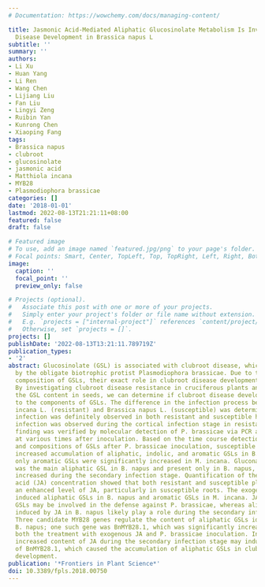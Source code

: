 ```yaml
---
# Documentation: https://wowchemy.com/docs/managing-content/

title: Jasmonic Acid-Mediated Aliphatic Glucosinolate Metabolism Is Involved in Clubroot
  Disease Development in Brassica napus L
subtitle: ''
summary: ''
authors:
- Li Xu
- Huan Yang
- Li Ren
- Wang Chen
- Lijiang Liu
- Fan Liu
- Lingyi Zeng
- Ruibin Yan
- Kunrong Chen
- Xiaoping Fang
tags:
- Brassica napus
- clubroot
- glucosinolate
- jasmonic acid
- Matthiola incana
- MYB28
- Plasmodiophora brassicae
categories: []
date: '2018-01-01'
lastmod: 2022-08-13T21:21:11+08:00
featured: false
draft: false

# Featured image
# To use, add an image named `featured.jpg/png` to your page's folder.
# Focal points: Smart, Center, TopLeft, Top, TopRight, Left, Right, BottomLeft, Bottom, BottomRight.
image:
  caption: ''
  focal_point: ''
  preview_only: false

# Projects (optional).
#   Associate this post with one or more of your projects.
#   Simply enter your project's folder or file name without extension.
#   E.g. `projects = ["internal-project"]` references `content/project/deep-learning/index.md`.
#   Otherwise, set `projects = []`.
projects: []
publishDate: '2022-08-13T13:21:11.789719Z'
publication_types:
- '2'
abstract: Glucosinolate (GSL) is associated with clubroot disease, which is caused
  by the obligate biotrophic protist Plasmodiophora brassicae. Due to the complicated
  composition of GSLs, their exact role in clubroot disease development remains unclear.
  By investigating clubroot disease resistance in cruciferous plants and characterizing
  the GSL content in seeds, we can determine if clubroot disease development is related
  to the components of GSLs. The difference in the infection process between Matthiola
  incana L. (resistant) and Brassica napus L. (susceptible) was determined. Root hair
  infection was definitely observed in both resistant and susceptible hosts, but no
  infection was observed during the cortical infection stage in resistant roots; this
  finding was verified by molecular detection of P. brassicae via PCR amplification
  at various times after inoculation. Based on the time course detection of the contents
  and compositions of GSLs after P. brassicae inoculation, susceptible roots exhibited
  increased accumulation of aliphatic, indolic, and aromatic GSLs in B. napus, but
  only aromatic GSLs were significantly increased in M. incana. Gluconapin, which
  was the main aliphatic GSL in B. napus and present only in B. napus, was significantly
  increased during the secondary infection stage. Quantification of the internal jasmonic
  acid (JA) concentration showed that both resistant and susceptible plants exhibited
  an enhanced level of JA, particularly in susceptible roots. The exogenous JA treatment
  induced aliphatic GSLs in B. napus and aromatic GSLs in M. incana. JA-induced aromatic
  GSLs may be involved in the defense against P. brassicae, whereas aliphatic GSLs
  induced by JA in B. napus likely play a role during the secondary infection stage.
  Three candidate MYB28 genes regulate the content of aliphatic GSLs identified in
  B. napus; one such gene was BnMYB28.1, which was significantly increased following
  both the treatment with exogenous JA and P. brassicae inoculation. In summary, the
  increased content of JA during the secondary infection stage may induce the expression
  of BnMYB28.1, which caused the accumulation of aliphatic GSLs in clubroot disease
  development.
publication: '*Frontiers in Plant Science*'
doi: 10.3389/fpls.2018.00750
---
```


